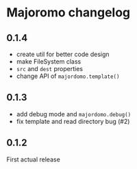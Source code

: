 # Majoromo changelog

## 0.1.4

- create util for better code design
- make FileSystem class
- `src` and `dest` properties
- change API of `majordomo.template()`

## 0.1.3

- add debug mode and `majordomo.debug()`
- fix template and read directory bug (#2)

## 0.1.2

First actual release